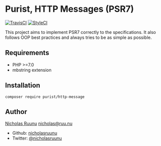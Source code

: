 Purist, HTTP Messages (PSR7)
============================

[![TravisCI](https://api.travis-ci.org/PuristPHP/http-message.svg)](https://travis-ci.org/PuristPHP/http-message)
[![StyleCI](https://styleci.io/repos/75733064/shield)](https://styleci.io/repos/75733064)

This project aims to implement PSR7 correctly to the specifications.
It also follows OOP best practices and always tries to be as simple as possible.

## Requirements
* PHP >=7.0
* mbstring extension

## Installation
    composer require purist/http-message

## Author
[Nicholas Ruunu](https://github.com/nicholasruunu) <nicholas@ruu.nu>
* Github: [nicholasruunu](https://github.com/nicholasruunu)
* Twitter: [@nicholasruunu](https://twitter.com/nicholasruunu)
